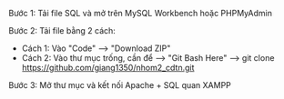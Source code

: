 Bước 1: Tải file SQL và mở trên MySQL Workbench hoặc PHPMyAdmin

Bước 2: Tải file bằng 2 cách:
- Cách 1: Vào "Code" --> "Download ZIP"
- Cách 2: Vào thư mục trống, cần để --> "Git Bash Here"
  --> git clone https://github.com/giang1350/nhom2_cdtn.git

Bước 3: Mở thư mục và kết nối Apache + SQL quan XAMPP
